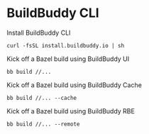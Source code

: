 # BuildBuddy CLI

Install BuildBuddy CLI
```
curl -fsSL install.buildbuddy.io | sh
```

Kick off a Bazel build using BuildBuddy UI
```
bb build //...
```

Kick off a Bazel build using BuildBuddy Cache
```
bb build //... --cache
```

Kick off a Bazel build using BuildBuddy RBE
```
bb build //... --remote
```
